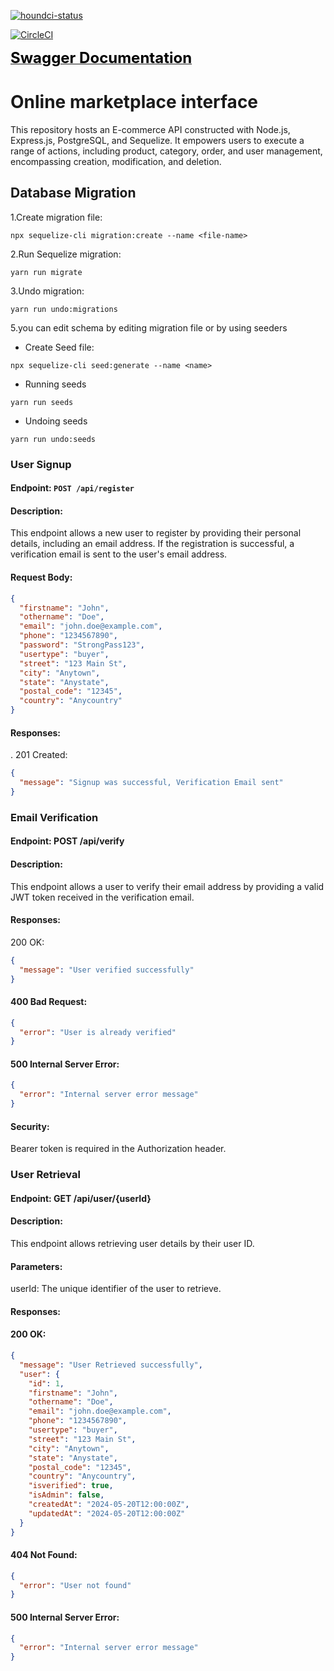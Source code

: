 [![houndci-status](https://img.shields.io/badge/houndci-passing-brightgreen)](https://img.shields.io/badge/all_test_passed-green)

[![CircleCI](https://dl.circleci.com/status-badge/img/gh/atlp-rwanda/e-commerce-lydia-32-bn/tree/develop.svg?style=svg)](https://dl.circleci.com/status-badge/redirect/gh/atlp-rwanda/e-commerce-lydia-32-bn/tree/develop)

[<span style="color: black; font-weight: bold; font-size: x-large;">Swagger Documentation</span>](https://e-commerce-lydia-32-bn.onrender.com/docs)

# Online marketplace interface

This repository hosts an E-commerce API constructed with Node.js, Express.js, PostgreSQL, and Sequelize. It empowers users to execute a range of actions, including product, category, order, and user management, encompassing creation, modification, and deletion.

## Database Migration

1.Create migration file:

```
npx sequelize-cli migration:create --name <file-name>
```

2.Run Sequelize migration:

```
yarn run migrate
```

3.Undo migration:

```
yarn run undo:migrations
```

5.you can edit schema by editing migration file or by using seeders

- Create Seed file:

```
npx sequelize-cli seed:generate --name <name>
```

- Running seeds

```
yarn run seeds
```

- Undoing seeds

```
yarn run undo:seeds
```

### User Signup

#### Endpoint: `POST /api/register`

#### Description:

This endpoint allows a new user to register by providing their personal details, including an email address. If the registration is successful, a verification email is sent to the user's email address.

#### Request Body:

```json
{
  "firstname": "John",
  "othername": "Doe",
  "email": "john.doe@example.com",
  "phone": "1234567890",
  "password": "StrongPass123",
  "usertype": "buyer",
  "street": "123 Main St",
  "city": "Anytown",
  "state": "Anystate",
  "postal_code": "12345",
  "country": "Anycountry"
}
```

#### Responses:

. 201 Created:

```json
{
  "message": "Signup was successful, Verification Email sent"
}
```

### Email Verification

#### Endpoint: POST /api/verify

#### Description:

This endpoint allows a user to verify their email address by providing a valid JWT token received in the verification email.

#### Responses:

200 OK:

```json
{
  "message": "User verified successfully"
}
```

#### 400 Bad Request:

```json
{
  "error": "User is already verified"
}
```

#### 500 Internal Server Error:

```json
{
  "error": "Internal server error message"
}
```

#### Security:

Bearer token is required in the Authorization header.

### User Retrieval

#### Endpoint: GET /api/user/{userId}

#### Description:

This endpoint allows retrieving user details by their user ID.

#### Parameters:

userId: The unique identifier of the user to retrieve.

#### Responses:

#### 200 OK:

```json
{
  "message": "User Retrieved successfully",
  "user": {
    "id": 1,
    "firstname": "John",
    "othername": "Doe",
    "email": "john.doe@example.com",
    "phone": "1234567890",
    "usertype": "buyer",
    "street": "123 Main St",
    "city": "Anytown",
    "state": "Anystate",
    "postal_code": "12345",
    "country": "Anycountry",
    "isverified": true,
    "isAdmin": false,
    "createdAt": "2024-05-20T12:00:00Z",
    "updatedAt": "2024-05-20T12:00:00Z"
  }
}
```

#### 404 Not Found:

```json
{
  "error": "User not found"
}
```

#### 500 Internal Server Error:

```json
{
  "error": "Internal server error message"
}
```
